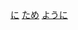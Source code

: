 [に](../../4.particle/1.basic%20particle/に.md#表明移动行为的目的)
[ため](../../4.particle/ため.md#表示目的)
[ように](../よう.md#表示目的)
